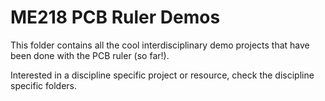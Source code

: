 # ME218 PCB Ruler Demos
This folder contains all the cool interdisciplinary demo projects that have been done with the PCB ruler (so far!).

Interested in a discipline specific project or resource, check the discipline specific folders.
